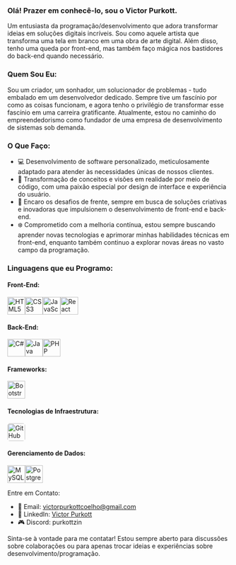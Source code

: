 ### Olá! Prazer em conhecê-lo, sou o **Victor Purkott.**

Um entusiasta da programação/desenvolvimento que adora transformar ideias em soluções digitais incríveis. Sou como aquele artista que transforma uma tela em branco em uma obra de arte digital. Além disso, tenho uma queda por front-end, mas também faço mágica nos bastidores do back-end quando necessário.


### Quem Sou Eu:

Sou um criador, um sonhador, um solucionador de problemas - tudo embalado em um desenvolvedor dedicado. Sempre tive um fascínio por como as coisas funcionam, e agora tenho o privilégio de transformar esse fascínio em uma carreira gratificante. Atualmente, estou no caminho do empreendedorismo como fundador de uma empresa de desenvolvimento de sistemas sob demanda.


### O Que Faço:
- 💻 Desenvolvimento de software personalizado, meticulosamente adaptado para atender às necessidades únicas de nossos clientes.
- 🚀 Transformação de conceitos e visões em realidade por meio de código, com uma paixão especial por design de interface e experiência do usuário.
- 🔧 Encaro os desafios de frente, sempre em busca de soluções criativas e inovadoras que impulsionem o desenvolvimento de front-end e back-end.
- ❄️ Comprometido com a melhoria contínua, estou sempre buscando aprender novas tecnologias e aprimorar minhas habilidades técnicas em front-end, enquanto também continuo a explorar novas áreas no vasto campo da programação.

### Linguagens que eu Programo:
#### Front-End:

<div style="display: flex;">
    <img src="https://cdn.jsdelivr.net/gh/devicons/devicon/icons/html5/html5-original.svg" alt="HTML5" width="40" height="40">
    <img src="https://cdn.jsdelivr.net/gh/devicons/devicon/icons/css3/css3-original.svg" alt="CSS3" width="40" height="40">
    <img src="https://cdn.jsdelivr.net/gh/devicons/devicon/icons/javascript/javascript-original.svg" alt="JavaScript" width="40" height="40">
    <img src="https://cdn.jsdelivr.net/gh/devicons/devicon/icons/react/react-original.svg" alt="React" width="40" height="40">
</div>

#### Back-End:

<div style="display: flex;">
    <img src="https://cdn.jsdelivr.net/gh/devicons/devicon/icons/csharp/csharp-original.svg" alt="C#" width="40" height="40">
    <img src="https://cdn.jsdelivr.net/gh/devicons/devicon/icons/java/java-original.svg" alt="Java" width="40" height="40">
    <img src="https://cdn.jsdelivr.net/gh/devicons/devicon/icons/php/php-original.svg" alt="PHP" width="40" height="40">
</div>

#### Frameworks:

<div style="display: flex;">
    <img src="https://cdn.jsdelivr.net/gh/devicons/devicon/icons/bootstrap/bootstrap-original.svg" alt="Bootstrap" width="40" height="40">
</div>

#### Tecnologias de Infraestrutura:

<div style="display: flex;">
    <img src="https://www.flaticon.com/svg/static/icons/svg/596/596886.svg" alt="GitHub" width="40" height="40" style="border-radius: 5px;">
</div>

#### Gerenciamento de Dados:

<div style="display: flex;">
    <img src="https://cdn.jsdelivr.net/gh/devicons/devicon/icons/mysql/mysql-original.svg" alt="MySQL" width="40" height="40">
    <img src="https://cdn.jsdelivr.net/gh/devicons/devicon/icons/postgresql/postgresql-original.svg" alt="PostgreSQL" width="40" height="40">
</div>


Entre em Contato:
- 📧 Email: victorpurkottcoelho@gmail.com
- 🔗 LinkedIn: [Victor Purkott](https://www.linkedin.com/in/victor-purkott-542183298/)
- 🎮 Discord: purkottzin

Sinta-se à vontade para me contatar! Estou sempre aberto para discussões sobre colaborações ou para apenas trocar ideias e experiências sobre desenvolvimento/programação.
